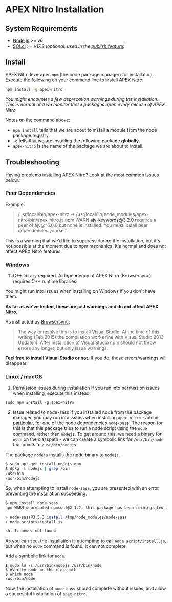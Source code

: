 # APEX Nitro Installation

## System Requirements

- [Node.js](https://nodejs.org) _>= v6_
- [SQLcl](http://www.oracle.com/technetwork/developer-tools/sqlcl/overview/index.html) _>= v17.2 (optional, used in the [publish feature](publish.md))_

## Install

APEX Nitro leverages `npm` (the node package manager) for installation. Execute the following on your command line to install APEX Nitro:

```bash
npm install -g apex-nitro
```

_You might encounter a few deprecation warnings during the installation. This is normal and we monitor these packages upon every release of APEX Nitro._

Notes on the command above:

- `npm install` tells that we are about to install a module from the node package registry.
- `-g` tells that we are installing the following package **globally**.
- `apex-nitro` is the name of the package we are about to install.

## Troubleshooting

Having problems installing APEX Nitro? Look at the most common issues below.

### Peer Dependencies

Example:

> /usr/local/bin/apex-nitro -> /usr/local/lib/node_modules/apex-nitro/bin/apex-nitro.js
npm WARN ajv-keywords@3.2.0 requires a peer of ajv@^6.0.0 but none is installed. You must install peer dependencies yourself.

This is a warning that we'd like to suppress during the installation, but it's not possible at the moment due to npm mechanics. It's normal and does not affect APEX Nitro features.

### Windows

1. C++ library required. A dependency of APEX Nitro (Browsersync) requires C++ runtime libraries.

  You might run into issues when installing on Windows if you don't have them.

  **As far as we've tested, these are just warnings and do not affect APEX Nitro.**

  As instructed by [Browsersync](https://www.browsersync.io/docs/#windows-users):

  > The way to resolve this is to install Visual Studio. At the time of this writing (Feb 2015) the compilation works fine with Visual Studio 2013 Update 4. After installation of Visual Studio npm should not throw errors any longer, but only issue warnings.

  **Feel free to install Visual Studio or not.** If you do, these errors/warnings will disappear.

### Linux / macOS

1. Permission issues during installation If you run into permission issues when installing, execute this instead:

  ```
  sudo npm install -g apex-nitro
  ```

2. Issue related to node-sass If you installed node from the package manager, you may run into issues when installing `apex-nitro` - and in particular, for one of the node dependencies `node-sass`. The reason for this is that this package tries to run a node script using the `node` command, rather than `nodejs`. To get around this, we need a binary for `node` on the classpath - we can create a symbolic link for `/usr/bin/node` that points to `/usr/bin/nodejs`.

  The package `nodejs` installs the node binary to `nodejs`.

  ```bash
  $ sudo apt-get install nodejs npm
  $ dpkg -L nodejs | grep /bin
  /usr/bin
  /usr/bin/nodejs
  ```

  So, when attempting to install `node-sass`, you are presented with an error preventing the installation succeeding.

  ```bash
  $ npm install node-sass
  npm WARN deprecated npmconf@2.1.2: this package has been reintegrated into npm and is now out of date with respect to npm

  > node-sass@3.5.3 install /tmp/node_modules/node-sass
  > node scripts/install.js

  sh: 1: node: not found
  ```

  As you can see, the installation is attempting to call `node script/install.js`, but when no `node` command is found, it can not complete.

  Add a symbolic link for `node`.

  ```
  $ sudo ln -s /usr/bin/nodejs /usr/bin/node
  $ #Verify node on the classpath
  $ which node
  /usr/bin/node
  ```

  Now, the installation of `node-sass` should complete without issues, and allow a successful installation of `apex-nitro`.
